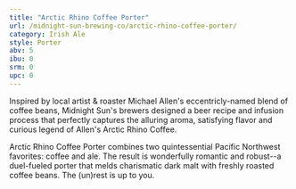 ```yaml
---
title: "Arctic Rhino Coffee Porter"
url: /midnight-sun-brewing-co/arctic-rhino-coffee-porter/
category: Irish Ale
style: Porter
abv: 5
ibu: 0
srm: 0
upc: 0
---
```

Inspired by local artist & roaster Michael Allen's eccentricly-named blend of coffee beans, Midnight Sun's brewers designed a beer recipe and infusion process that perfectly captures the alluring aroma, satisfying flavor and curious legend of Allen's Arctic Rhino Coffee. 

Arctic Rhino Coffee Porter combines two quintessential Pacific Northwest favorites: coffee and ale. The result is wonderfully romantic and robust--a duel-fueled porter that melds charismatic dark malt with freshly roasted coffee beans. The (un)rest is up to you.
